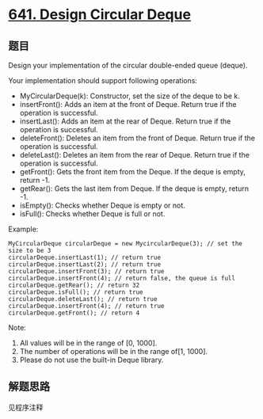 # [641. Design Circular Deque](https://leetcode.com/problems/design-circular-deque/)

## 题目

Design your implementation of the circular double-ended queue (deque).

Your implementation should support following operations:

- MyCircularDeque(k): Constructor, set the size of the deque to be k.
- insertFront(): Adds an item at the front of Deque. Return true if the operation is successful.
- insertLast(): Adds an item at the rear of Deque. Return true if the operation is successful.
- deleteFront(): Deletes an item from the front of Deque. Return true if the operation is successful.
- deleteLast(): Deletes an item from the rear of Deque. Return true if the operation is successful.
- getFront(): Gets the front item from the Deque. If the deque is empty, return -1.
- getRear(): Gets the last item from Deque. If the deque is empty, return -1.
- isEmpty(): Checks whether Deque is empty or not.
- isFull(): Checks whether Deque is full or not.

Example:

```text
MyCircularDeque circularDeque = new MycircularDeque(3); // set the size to be 3
circularDeque.insertLast(1); // return true
circularDeque.insertLast(2); // return true
circularDeque.insertFront(3); // return true
circularDeque.insertFront(4); // return false, the queue is full
circularDeque.getRear(); // return 32
circularDeque.isFull(); // return true
circularDeque.deleteLast(); // return true
circularDeque.insertFront(4); // return true
circularDeque.getFront(); // return 4
```

Note:

1. All values will be in the range of [0, 1000].
1. The number of operations will be in the range of[1, 1000].
1. Please do not use the built-in Deque library.

## 解题思路

见程序注释
